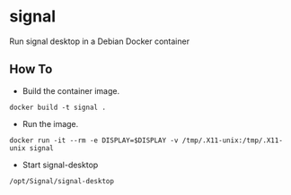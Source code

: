 # signal
Run signal desktop in a Debian Docker container

## How To
* Build the container image.
```
docker build -t signal .
```
* Run the image.
```
docker run -it --rm -e DISPLAY=$DISPLAY -v /tmp/.X11-unix:/tmp/.X11-unix signal
```
* Start signal-desktop
```
/opt/Signal/signal-desktop
```
